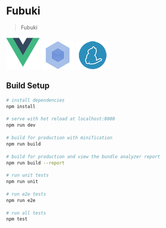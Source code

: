 # Fubuki

> Fubuki

[![vuejs](/.logo/vuejs.png)](https://vuejs.org/)
[![webpack](/.logo/webpack.png)](https://webpack.js.org/)
[![yarn](/.logo/yarn.png)](https://yarnpkg.com)


## Build Setup

``` bash
# install dependencies
npm install

# serve with hot reload at localhost:8080
npm run dev

# build for production with minification
npm run build

# build for production and view the bundle analyzer report
npm run build --report

# run unit tests
npm run unit

# run e2e tests
npm run e2e

# run all tests
npm test
```
